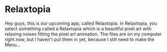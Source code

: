 # Relaxtopia
Hey guys, this is our upcoming app, called Relaxtopia. In Relaxtopia, you select something called a Relaxtopia which is a beautiful pixel art with relaxing noises fitting the pixel art animation. The files are on my computer right now, but I haven't put them in yet, because I still need to make the Menu...
